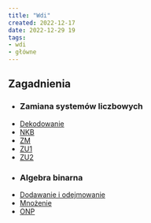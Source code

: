 ```yaml
---
title: "Wdi"
created: 2022-12-17
date: 2022-12-29 19
tags:
- wdi
- główne
---
```


## Zagadnienia
- ### Zamiana systemów liczbowych
 -  [Dekodowanie](I%20semestr/Wdi/Dekodowanie/Dekodowanie.md)
 - [NKB](I%20semestr/Wdi/Zagadnienia/NKB.md)
 - [ZM](I%20semestr/Wdi/Zagadnienia/ZM.md)
 - [ZU1](I%20semestr/Wdi/Zagadnienia/ZU1.md)
 - [ZU2](I%20semestr/Wdi/Zagadnienia/ZU2.md)
- ### Algebra binarna
 -  [Dodawanie i odejmowanie](I%20semestr/Wdi/Binarny/Dodawanie%20i%20odejmowanie.md)
 - [Mnożenie](I%20semestr/Wdi/Binarny/Mnożenie.md)
- [ONP](I%20semestr/Wdi/ONP.md) 
